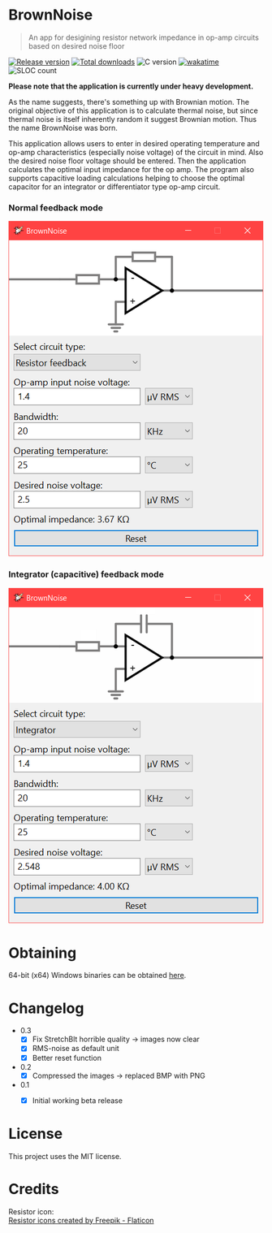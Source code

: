 # BrownNoise

> An app for desigining resistor network impedance in op-amp circuits based on desired noise floor

[![Release version](https://img.shields.io/github/v/release/makuke1234/BrownNoise?display_name=release&include_prereleases)](https://github.com/makuke1234/BrownNoise/releases/latest)
[![Total downloads](https://img.shields.io/github/downloads/makuke1234/BrownNoise/total)](https://github.com/makuke1234/BrownNoise/releases)
![C version](https://img.shields.io/badge/version-C99-blue.svg)
[![wakatime](https://wakatime.com/badge/github/makuke1234/BrownNoise.svg)](https://wakatime.com/badge/github/makuke1234/BrownNoise)
![SLOC count](https://img.shields.io/badge/SLOC-1000-blue.svg)

**Please note that the application is currently under heavy development.**

As the name suggests, there's something up with Brownian motion. The original objective of this application is to calculate thermal noise, but since thermal noise is itself inherently random it suggest Brownian motion. Thus the name BrownNoise was born.

This application allows users to enter in desired operating temperature and op-amp characteristics (especially noise voltage) of the circuit in mind. Also the desired noise floor voltage should be entered. Then the application calculates the optimal input impedance for the op amp. The program also supports capacitive loading calculations helping to choose the optimal capacitor for an integrator or differentiator type op-amp circuit.

### Normal feedback mode
![Normal feedback](./img/normal.png)

### Integrator (capacitive) feedback mode
![Integrator](./img/integrator.png)


# Obtaining

64-bit (x64) Windows binaries can be obtained [here](https://github.com/makuke1234/BrownNoise/releases).


# Changelog

* 0.3
	* [x] Fix StretchBlt horrible quality -> images now clear
	* [x] RMS-noise as default unit
	* [x] Better reset function
* 0.2
	* [x] Compressed the images -> replaced BMP with PNG
* 0.1
	* [x] Initial working beta release


# License

This project uses the MIT license.


# Credits

Resistor icon:<br>
<a href="https://www.flaticon.com/free-icons/resistor" title="resistor icons">Resistor icons created by Freepik - Flaticon</a>
